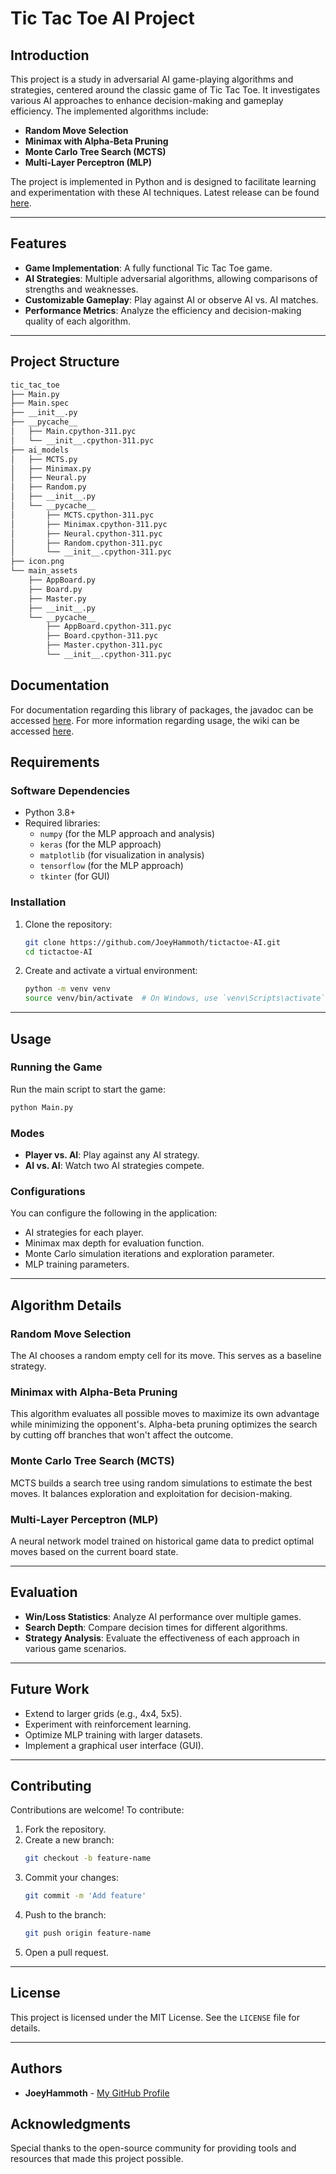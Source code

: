 # Tic Tac Toe AI Project

## Introduction
This project is a study in adversarial AI game-playing algorithms and strategies, centered around the classic game of Tic Tac Toe. It investigates various AI approaches to enhance decision-making and gameplay efficiency. The implemented algorithms include:

- **Random Move Selection**
- **Minimax with Alpha-Beta Pruning**
- **Monte Carlo Tree Search (MCTS)**
- **Multi-Layer Perceptron (MLP)**

The project is implemented in Python and is designed to facilitate learning and experimentation with these AI techniques. Latest release can be found [here](https://github.com/JoeyHammoth/tictactoe-AI/releases/tag/v.1.0).

---

## Features
- **Game Implementation**: A fully functional Tic Tac Toe game.
- **AI Strategies**: Multiple adversarial algorithms, allowing comparisons of strengths and weaknesses.
- **Customizable Gameplay**: Play against AI or observe AI vs. AI matches.
- **Performance Metrics**: Analyze the efficiency and decision-making quality of each algorithm.

---

## Project Structure
```bash
tic_tac_toe
├── Main.py
├── Main.spec
├── __init__.py
├── __pycache__
│   ├── Main.cpython-311.pyc
│   └── __init__.cpython-311.pyc
├── ai_models
│   ├── MCTS.py
│   ├── Minimax.py
│   ├── Neural.py
│   ├── Random.py
│   ├── __init__.py
│   └── __pycache__
│       ├── MCTS.cpython-311.pyc
│       ├── Minimax.cpython-311.pyc
│       ├── Neural.cpython-311.pyc
│       ├── Random.cpython-311.pyc
│       └── __init__.cpython-311.pyc
├── icon.png
└── main_assets
    ├── AppBoard.py
    ├── Board.py
    ├── Master.py
    ├── __init__.py
    └── __pycache__
        ├── AppBoard.cpython-311.pyc
        ├── Board.cpython-311.pyc
        ├── Master.cpython-311.pyc
        └── __init__.cpython-311.pyc
```

## Documentation
For documentation regarding this library of packages, the javadoc can be accessed [here](https://joeyhammoth.github.io/tictactoe-AI/tic_tac_toe.html).
For more information regarding usage, the wiki can be accessed [here](https://github.com/JoeyHammoth/tictactoe-AI/wiki).

## Requirements

### Software Dependencies
- Python 3.8+
- Required libraries:
  - `numpy` (for the MLP approach and analysis)
  - `keras` (for the MLP approach)
  - `matplotlib` (for visualization in analysis)
  - `tensorflow` (for the MLP approach)
  - `tkinter` (for GUI)

### Installation
1. Clone the repository:
   ```bash
   git clone https://github.com/JoeyHammoth/tictactoe-AI.git
   cd tictactoe-AI
   ```
2. Create and activate a virtual environment:
   ```bash
   python -m venv venv
   source venv/bin/activate  # On Windows, use `venv\Scripts\activate`
   ```
---

## Usage

### Running the Game
Run the main script to start the game:
```bash
python Main.py
```

### Modes
- **Player vs. AI**: Play against any AI strategy.
- **AI vs. AI**: Watch two AI strategies compete.

### Configurations
You can configure the following in the application:
- AI strategies for each player.
- Minimax max depth for evaluation function.
- Monte Carlo simulation iterations and exploration parameter.
- MLP training parameters.

---

## Algorithm Details

### Random Move Selection
The AI chooses a random empty cell for its move. This serves as a baseline strategy.

### Minimax with Alpha-Beta Pruning
This algorithm evaluates all possible moves to maximize its own advantage while minimizing the opponent's. Alpha-beta pruning optimizes the search by cutting off branches that won't affect the outcome.

### Monte Carlo Tree Search (MCTS)
MCTS builds a search tree using random simulations to estimate the best moves. It balances exploration and exploitation for decision-making.

### Multi-Layer Perceptron (MLP)
A neural network model trained on historical game data to predict optimal moves based on the current board state.

---

## Evaluation
- **Win/Loss Statistics**: Analyze AI performance over multiple games.
- **Search Depth**: Compare decision times for different algorithms.
- **Strategy Analysis**: Evaluate the effectiveness of each approach in various game scenarios.

---

## Future Work
- Extend to larger grids (e.g., 4x4, 5x5).
- Experiment with reinforcement learning.
- Optimize MLP training with larger datasets.
- Implement a graphical user interface (GUI).

---

## Contributing
Contributions are welcome! To contribute:
1. Fork the repository.
2. Create a new branch:
   ```bash
   git checkout -b feature-name
   ```
3. Commit your changes:
   ```bash
   git commit -m 'Add feature'
   ```
4. Push to the branch:
   ```bash
   git push origin feature-name
   ```
5. Open a pull request.

---

## License
This project is licensed under the MIT License. See the `LICENSE` file for details.

---

## Authors
- **JoeyHammoth** - [My GitHub Profile](https://github.com/JoeyHammoth)

## Acknowledgments
Special thanks to the open-source community for providing tools and resources that made this project possible.


